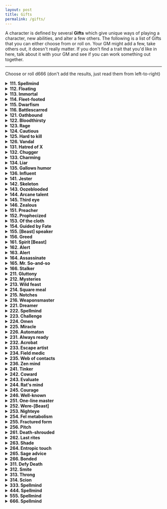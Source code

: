 ```yaml
---
layout: post
title: Gifts
permalink: /gifts/
---
```


A character is defined by several <b>Gifts</b> which give unique ways of playing a character, new abilities, and alter a few others. The following is a list of Gifts that you can either choose from or roll on. Your GM might add a few, take others out, it doesn't really matter. If you don't find a trait that you'd like in here, talk about it with your GM and see if you can work something out together.
***

Choose or roll d666 (don't add the results, just read them from left-to-right)

<details markdown="1">
<summary><b>111. Spellmind</b></summary>
Acquire a Magic die.
  
When you get this Gift, roll a random spell from the list of spells. This spell takes up a slot in your Mind.
</details>

<details markdown="1">
<summary><b>112. Floating</b></summary>
You constantly hover a few inches above ground. You can hover across very still water. If you are surprised or if you fall though, you touch the ground as normal.
</details>

<details markdown="1">
<summary><b>113. Immortal</b></summary>
You're immortal to age, and cannot be magically aged. You can ponder a question about history, a named character or a named object over Lunch. Roll a d6 - if 6, the GM gives you a concise and honest answer (although not necessarily a complete one).
</details>

<details markdown="1">
<summary><b>114. Fleet-footed</b></summary>
If you so wish, you can walk around as if you weighed only 5 kilograms. You can only do this if you don't have anything particularly heavy in your Inventory.
</details>

<details markdown="1">
<summary><b>115. Dwarfism</b></summary>
You're half as small as the average human. You can't wield heavy weapons (melee or otherwise) or polearms, and need two hands to wield medium weapons.
</details>

<details markdown="1">
<summary><b>116. Battlescarred</b></summary>
All Scars in your Inventory count as Armor. You can only have a maximum of 5 Armor as per usual. When you interact with warriors and your scars are visible, you can either use +Wit for your reaction roll or +Scars.
</details>

<details markdown="1">
<summary><b>121. Oathbound</b></summary>
State your principal duty. When you roll for an action that pertains to your principal duty (or to avoid doing something that goes against your principal duty), you can change one of the results to a 6, and count it as if it were natural. You can only do this once per rest.
</details>

<details markdown="1">
<summary><b>122. Bloodthirsty</b></summary>
Whenever combat arises, keep a score of how many enemies you've killed. At the end of combat, you heal that much HP. If your HP is at its max, you instead heal Wounds.
</details>

<details markdown="1">
<summary><b>123. Rage</b></summary>
Whenever combat starts or you suffer from a strong emotion, you can enter a state of rage. You feel nothing else than it, and can't be charmed or mentally controlled. You don't roll attack rolls - you immediately deal damage. You need to attack or cast a spell every turn, otherwise you attack yourself. Any attack against you doesn't need an attack roll, either.
</details>

<details markdown="1">
<summary><b>124. Cautious</b></summary>
If you don't attack or cast a spell during your turn, your Armor is 5 (unless it was already higher). You can always ask the GM, "Is this situation about to get violent?", and they'll give you an honest answer.
</details>

<details markdown="1">
<summary><b>125. Hard to kill</b></summary>
You don't need to roll to Stabilize (you do however still need to spend your turn). When you have a Scar related to your attacker, you only take 1 Wound when they deeal damage to you, ignoring how much actual damage they dealt.
</details>

<details markdown="1">
<summary><b>126. Vandal</b></summary>
You gain +1 HP whenever you break an object. If you break a Valuable or Treasure (and you knew its value), you heal all HP. You can immediately tell if something is trying to protect or guard something else, and what that is.
</details>

<details markdown="1">
<summary><b>131. Hatred of X</b></summary>
Replace X by some kind of creature or thing. Humans. Orcs. Kobolds. Doors. If your target resembles, even remotely, the subject of your hate, you deal +2 damage to them. This acts as a Savvy regarding the subject of your hate (however you can still be very prejudiced and biased in your knowledge, leading to potentially erroneous knowledge).
</details>

<details markdown="1">
<summary><b>132. Chugger</b></summary>
You make friends around drink. If you chug an ale in a social context, there's at least 1 person who'll be friendly towards you and come up to you. If you take an action to chug in the middle of combat (empyting an Inventory slot's worth of alcohol), you heal your HP to full.
</details>

<details markdown="1">
<summary><b>133. Charming</b></summary>
You make great impressions. As long as you're doing the talking, you have a +1 to Reaction rolls. Even if they don't like you, as long as you speak nicely and softly, they'll hear you out.
</details>

<details markdown="1">
<summary><b>134. Liar</b></summary>
Once per rest, you can tell a lie that isn't obviously false. The people you tell it to will believe it (not necessarily act on it). They'll know after 1d6 minutes, though, and they'll come after you. 
</details>

<details markdown="1">
<summary><b>135. Gallows humor</b></summary>
Over lunch, you can tell a dark joke. Roll a general reaction roll. If Uncertain, your party heals 1 Wound. If Helpful or Friendly, they heal 1 Wound plus how many Mind Scars you have. In social contexts, you can draw people to you who have similar Mind Scars as you - if you joke around, you're sure to stumble upon at least 1 person with similar issues.
</details>

<details markdown="1">
<summary><b>136. Influent</b></summary>
Your name bears influence and power. Most people of your race will recognize you. By flaunting your influence, you can force people to act Helpful towards you, although their initial Reaction towards you degrades by one step. People above you on the social totem pole are unaffected by this.
</details>

<details markdown="1">
<summary><b>141. Jester</b></summary>
You can convince anyone that you're the most or least important person in a group. You can always ask the GM, 'Who's the most important person around here?', and the GM will give you a truthful answer - even if someone else is pretending to be important.
</details>

<details markdown="1">
<summary><b>142. Skeleton</b></summary>
You're a skeleton. Sharp and piercing weapons deal half damage to you, but crushing weapons deal double. You don't need to breathe, or eat, or sleep. People around you will react accordingly to your appearance - generally, the living hate the undead. The dead hate the undead.
</details>

<details markdown="1">
<summary><b>143. Oozeblooded</b></summary>
Portions cut off from your body can still be moved as if guided by you - even if your head is cut off. Over Lunch, you can reattach limbs. If you reattach them the wrong way, it'll be really uncomfortable.
</details>

<details markdown="1">
<summary><b>144. Arcane talent</b></summary>
You start with 1 base Magic die. If lost, you recuperate it if you have a good night's sleep. You can taste and smell magic in the air, as well as magic in objects.
</details>

<details markdown="1">
<summary><b>145. Third eye</b></summary>
You have a grotesque third eye on your forehead. As long as its open and uncovered, you can pre-emptively roll Reaction rolls with people you've never met before that you can see, before interacting with them. If you've interacted with someone, you can tell their current disposition towards you. These values may change depending on context.
</details>

<details markdown="1">
<summary><b>146. Zealous</b></summary>
Over Lunch, instead of eating, you can follow a strange esoteric ritual. Describe it. When you interact with a person of faith for a few minutes, you can immediately tell how strong is their conviction and belief in their faith.
</details>

<details markdown="1">
<summary><b>151. Preacher</b></summary>
When you take an hour to proselytize in a town, you attract 4d6 people. Half of them are interested by what you have to say. A quarter of them resent what you say. There's a 1-in-6 chance that one of these people is enamored by what you have to say, and will gladly join you as a Follower, with a starting Loyalty of 2.
</details>

<details markdown="1">
<summary><b>152. Prophecized</b></summary>
Whenever anyone rolls double '1's or '6's, you may state aloud, 'As the Prophecy foretold'. Doing so, you regain all HP, and the <i>very next</i> 2d6 roll will either be maximized (if previously double '1's) or minimized (if previously double '2's).
</details>

<details markdown="1">
<summary><b>153. Of the cloth</b></summary>
Whenever you wear the vestments of your faith, you are recognized as an ordained person of that faith. Most people will be agreeable with you, and if you ask, they can shelter you and your party for the night. You immediately recognize if someone belongs to the same faith as you.
</details>

<details markdown="1">
<summary><b>154. Guided by Fate</b></summary>
Every time you rest, roll a d6, and note down the result. Once per rest, you can replace the result of <i>any</i> d6 you see by that result.
</details>

<details markdown="1">
<summary><b>155. [Beast] speaker</b></summary>
When you get this Gift, choose a kind of beast. Dogs, cats, bats, worms, ants, etc. You can speak to these beasts freely, and understand what they say to you in return. This doesn't mean they'll like you, but most will be intrigued by someone speaking their language.
</details>

<details markdown="1">
<summary><b>156. Greed</b></summary>
For every Valuable or Treasure you have that takes up an Inventory slot, you gain +1 HP. You can smell gold, jewels and other precious metals - if you sniff at a crossroads, the GM will tell you in which direction are the most riches.
</details>

<details markdown="1">
<summary><b>161. Spirit [Beast]</b></summary>
Acquire a Magic die.
  
When you get this Gift, choose a kind of beast no smaller than a cat, and no larger than a horse. Dog, bear, wolf, giant cockroach, etc. You can use Magic dice to summon it as an action. It has [dice] HD, [sum] HP, and deals 1d6+[dice] damage. You can give it orders that it'll try to do as well as it can. It can do whatever a normal beast of that type could normally. If it is killed, you lose its associated Magic die until a week passes, after which it returns and you can summon the spirit again.
</details>

<details markdown="1">
<summary><b>162. Alert</b></summary>
You can't be surprised by anything, and you have a sixth sense that tells you when danger is about to happen. You know the difference between a room that is silent because nothing is there, and a room that is silent because something is trying not to make a sound.
</details>

<details markdown="1">
<summary><b>163. Alert</b></summary>
You can't be surprised by anything, and you have a sixth sense that tells you when danger is about to happen. You know the difference between a room that is silent because nothing is there, and a room that is silent because something is trying not to make a sound.
</details>

<details markdown="1">
<summary><b>164. Assassinate</b></summary>
For each bit of important information you have on a target, you deal +1 damage. Important information is anything that has a tangible utility to you or your party, and isn't immediately knowable by just looking at a person. This maxes out at +6 damage. When you kill an enemy, they make no sound.
</details>

<details markdown="1">
<summary><b>165. Mr. So-and-so</b></summary>
By spending a day and paying one Valuable, you can create the identity of a common person (peasant, merchant, etc) complete with papers and disguise, which takes up 1 Inventory slot. By spending a week and paying one Treasure, you can create the identity of a person of interest (higher-up in an organization, baron, etc) and be well-regarded within it due to false credentials. You can attempt to steal someone's identity, although their confidants will never be duped.
</details>

<details markdown="1">
<summary><b>166. Stalker</b></summary>
In any non-combat situation where your position hasn't been accurately defined yet, you can state that you're disappearing. People keeping an eye out for you know something is up. You can reappear anytime by stating so - in the shadows, in a cupboard, disguised as an unnamed NPC nearby, etc. Until you state that you're there, you can't actually hear or see anything that's happening in that scene.
</details>

<details markdown="1">
<summary><b>211. Gluttony</b></summary>
You have 1 Bloat, which takes up an Inventory slot. You can eat anything edible as large as a chicken and softer than wood over Lunch, and count it as a ration. You're unaffected by rot. You gain +2 HP if you have Bloat. As long as you eat 2 rations per day, your Bloat remains, or else it disappears. To recuperate it, you'll need to eat 2 rations each day for a week.
</details>

<details markdown="1">
<summary><b>212. Mysteries</b></summary>
Whenever you come across something unanswered in the world, note down one Big Question, which takes up a slot in your Mind. A Big Question is anything that has a meaningful, and interesting, answer. Whenever you're in an archive of knowledge, you can roll 2d6 once, and add +1 for each Big Question you have. On a Success, the GM gives you an honest answer to one of your Big Questions. You can always remove Big Questions from your Mind, but you can never ask the same question again.
</details>

<details markdown="1">
<summary><b>213. Wild feast</b></summary>
You can chop of a chunk of meat from anything freshly killed. It takes up an Inventory slot. If you eat it while its fresh (which takes 10 minutes) you acquire a random power from it. It can be one of its attribute scores, it can be an ability it had, an attack, or even a spell. The GM chooses. The power remains until the next time you Rest or you eat another chunk of meat.
</details>

<details markdown="1">
<summary><b>214. Square meal</b></summary>
Over Lunch, if you take a chug of an alcoholic drink, you heal 1 Wound. When doing this, if you can describe a point in time in your character's career where things were worse than your party's current situation, everyone heals 1 Wound as well (other plays and the GM have to agree, grimly nod, or go 'sometimes life be like that').
</details>

<details markdown="1">
<summary><b>215. Notches</b></summary>
Choose one of your weapons. In combat, when you kill something with this weapon, it gains a Notch. At 10, 20, 30, 40 and 50 Notches, select one upgrade below that only you can use when you wield that weapon. You can choose the same ability more than once.
*  +1 damage.
*  As an action, attack and maneuver at the same time (specify what kind of maneuver exactly).
*  Special weapon ability (draw weapon instinctively, wield 2-handed weapon in 1 hand, use weapon as specific tool, etc. Define with GM).
</details>

<details markdown="1">
<summary><b>216. Weaponsmaster</b></summary>
Acquire 1 Magic die.

When making an attack, you can spend Magic die to increase your damage or to make additional attacks. When you increase your damage, you increase it by [sum]. When you make additional attacks, you make [dice] additional attacks on the same or other targets.
</details>

<details markdown="1">
<summary><b>221. Dreamer</b></summary>
Acquire 1 Magic die.

At the end of a good night's sleep, you can spend Magic dice. You can ask [dice] questions that follow the following structure, 'If I do X, will Y happen?'. The GM gives an honest Yes/No/Maybe answer for each question.
</details>

<details markdown="1">
<summary><b>222. Spellmind</b></summary>
Acquire a Magic die.
  
When you get this Gift, roll a random spell from the list of spells. This spell takes up a slot in your Mind.
</details>

<details markdown="1">
<summary><b>223. Challenge</b></summary>
When you <i>demand</i> that someone oppose you in a challenge of wits, strength or violence, they must accept or suffer consequences. Consequences for a normal person are light humiliation - for people higher up in social standing, rank, or divine influence, the consequences can be demotion, shame, even death. You can challenge anything that understands you and is capable of being offended.
</details>

<details markdown="1">
<summary><b>224. Omen</b></summary>
Acquire 1 Magic die.

At dawn each day, the thing/deity/power that gives you your vision imparts its wisdom in the form of a spell, your Omen, which comes from the list of spells. It takes up a slot in your Mind, and your GM chooses it for you, depending on what you may encounter before next Dawn.
</details>

<details markdown="1">
<summary><b>225. Miracle</b></summary>
Name your God, and what they want. You acquire the Piety attribute, which starts at 0. It can only increase by accomplishing great deeds that your God wants. Once per day, you can attempt to perform a Miracle. Roll 2d6+Piety. On 13+, your miracle is accomplished. Your Piety score then returns to 0.
  
Miracles aren't for banal uses - they are world-altering powers. be careful with them.
</details>

<details markdown="1">
<summary><b>226. Automaton</b></summary>
You're a robot. Gain a PURPOSE attribute (capitals not optional). Your PURPOSE score is always equal to the highest score between your 4 base attributes. State your PURPOSE, which is a 3-word directive (PROTECT-THIS-DUDE, FIND-THE-ARTEFACT, KILL-ALL-HUMANS, etc). Whenever you do an action related to your PURPOSE, you can roll +PURPOSE instead of any other attribute. State also what DOESN'T COMPUTE, which is a 1-word concept (Love, War, Taxes, etc). Whenever you're confronted to what DOESN'T COMPUTE, you can choose to either take 1 Wound or shut down for a minute to reboot - this only happens once per scene/encounter.

Someone can reprogram you while you sleep by opening the back of your head case. Doing so, they state a new 3-word PURPOSE. You, however, choose what DOESN'T COMPUTE.
</details>

<details markdown="1">
<summary><b>231. Always ready</b></summary>
Whenever you leave town, you can spend 1 Valuable or 1 Treasure. Doing so, you acquire an unnamed package, that takes up a slot in your Inventory. Whenever you wish, you can decide to open up the unnamed package, which reveals that it was something that you could've purchased with a Valuable (or Treasure, if you spent that) and could've been held in such a box. You can have bundles of items inside if you wish.
</details>

<details markdown="1">
<summary><b>232. Acrobat</b></summary>
You can jump two times higher, farther, and you take the least amount of damage possible from falling when you're in control. Once per rest, you can automatically succeed at a feat of acrobatics.
</details>

<details markdown="1">
<summary><b>233. Escape artist</b></summary>
Once per rest, you can automatically escape from restraints (rope, manacles, social convention, etc) as long as you could plausibly do so. You can always ask the GM, 'What's the best exit to take to get out of here?' and you'll get an honest answer.
</details>

<details markdown="1">
<summary><b>234. Field medic</b></summary>
You can automatically stabilize yourself or an ally with proper tools (you still need to use an action). If you're bare-handed, you need to roll +Wit. You can always ask the GM, 'What made this wound?' and you'll get an honest answer.
</details>

<details markdown="1">
<summary><b>235. Web of contacts</b></summary>
Once per session, you can declare that you know someone who can help you with your predicament. They might not like you. When you stay in town for a week, you automatically have a web of contacts who'll do up to mildly illegal things for you, but expect compensation in return.
</details>

<details markdown="1">
<summary><b>236. Zen mind</b></summary>
Whenever you're affected by great emotion, you can take an action to take a breath and put that emotion in your Mind. You won't be affected by it for the time being, but you'll need to let it out at one point or another. If you speak calmly and directly to people, they won't start having overt displays of emotion, unless they already were prior to you talking to them.
</details>

<details markdown="1">
<summary><b>241. Tinker</b></summary>
By taking an hour's worth of time, you can either merge to previously unmerged items together, or create a new item. To do so, destroy two unmerged items. If you can make a new name of an item from the letters making up the letters of both destroyed items, you create that item. Merged items and created items in this way are useless to anyone else. You may need some tools to successfully merge or create certain items.
</details>

<details markdown="1">
<summary><b>242. Coward</b></summary>
You run faster if you're running away from something. Unless it's really fast, it won't catch you. When you're running away from something dangerous, you can run through a door or entrance and reappear at another unrelated door or exit in sight of the first.
</details>

<details markdown="1">
<summary><b>243. Evaluate</b></summary>
You instantly know the value of any Civilized object, as well as any object related to your Failed career. Objects you give to people related to your Failed career count as one step more valuable.
</details>

<details markdown="1">
<summary><b>244. Rat's mind</b></summary>
When someone tries to read your mind or detect the equivalent of your alignment, you can feed them false information. They won't realize it's false. If you're affected by a spell that would take your free will away from you, you can, as an action, put that effect in your Mind and regain control of yourself. When you rest, you can roll +Wit to destroy it.
</details>

<details markdown="1">
<summary><b>245. Courage</b></summary>
You have a boon on rolls to resist fear. You automatically succeed when you have a Scar related to whatever is trying to affect you in such a way. If you succeed, all your Followers, as well as your Party, has a boon to their own roll.
</details>

<details markdown="1">
<summary><b>246. Well-known</b></summary>
Once per session, when you meet a named NPC, you can declare that you know them. They know you too, and not necessarily in a good way. You know one bit of important information about them (anything that wouldn't be immediately knowable by looking at them) - ask a question related to them to the GM, and you'll get an honest answer.
</details>

<details markdown="1">
<summary><b>251. One-line master</b></summary>
Whenever you say a one-liner, and everyone around the table laughs, groans, pinches the bridge of their nose or says 'oh my god shut up', you heal 1 HP. When you meet someone, you immediately know what to say to piss them off.
</details>

<details markdown="1">
<summary><b>252. Were-[Beast]</b></summary>
When you acquire this trait, replace [Beast] with any beast. Cat, Wolf, Anteater, Dragonfly, etc. You can morph to and from this shape as an action - even stopping at the middle in some awkward half-beast half-your-original-shape where you have the benefits and drawbacks of both forms. If you go outside during a full moon, you will transform into your full form and barely be able to control yourself. You keep your attributes when you're shapeshifted.
</details>

<details markdown="1">
<summary><b>253. Nighteye</b></summary>
Your jet-black eyes allow you to see in the dark as if it were sunlight, unless there's any source of light near you. If you look intently into someone's eyes for a few seconds, you'll know their surface intentions in regards to anything they're saying.
</details>

<details markdown="1">
<summary><b>254. Fel metabolism</b></summary>
You're immune to poison. When you suffer damage from poison, it heals you. You can choose to deal Wounds to yourself to gain a bonus to a roll for a physical action (+1 per Wound taken).
</details>

<details markdown="1">
<summary><b>255. Fractured form</b></summary>
Acquire 1 Magic die.

You're filled with Writhing insects. They take up an Inventory slot. When you take damage, you can spend Magic die to have them swarm out of your body, losing them from your Inventory. This deals [dice] damage to you. The swarm has [sum] HP, deals 1d6+[dice] damage wherever they are, and makes everyone uncomfortable. When they come back to you, you recuperate [dice] HP, and they tell you what they saw and what they tasted. If the swarm is killed, it regrows inside your body over the course of a week.
</details>

<details markdown="1">
<summary><b>256. Pitch</b></summary>
You can exude a black tar-like substance from your pores. It is greasy or adhesive, as you wish when you exude it. It is also extremely flammable.
</details>

<details markdown="1">
<summary><b>261. Death-shrouded</b></summary>
Your Death follows you around, invisible and intangible, visible only by you. When you are Wounded, others might be able to catch glimpses of it. You can see the HP and number of Wounds of any creature you see.
</details>

<details markdown="1">
<summary><b>262. Last rites</b></summary>
When you close the eyes of a recently slain creature, you can ask its Body (not its Soul) one question, that it will answer truthfully. The Body knows everything that it felt, saw and sensed, but doesn't have access to logic or memory (unless it was muscle memory). Once asked, the Body rests and doesn't answer further questions.
</details>

<details markdown="1">
<summary><b>263. Shade</b></summary>
When you snuff a light, you can focus so that all lights you can see are snuffed at the exact same time. You can tell whether you or your party has been noticed or not, as long as they are nearby.
</details>

<details markdown="1">
<summary><b>264. Entropic touch</b></summary>
When you touch someone or something with your bare hands, you damage them and age them. Steel rusts, flesh decays. You can deal 1d6 damage this way, ignoring Armor. Gloves you wear, strangely, aren't affected.
</details>

<details markdown="1">
<summary><b>265. Sage advice</b></summary>
When you and your party are atempting to take a group action, you can all roll together, add the results together and divide them by the number of participants - that's your actual result for the entire party. Members of your party can all act as if they had your Failed Career (you've explained plenty of times how it worked).
</details>

<details markdown="1">
<summary><b>266. Bonded</b></summary>
Choose another person in your party. You cannot choose another person, and this bond only breaks when that party member abandons the party or dies. You immediately sense when that person is in danger, you are immune to fear when that person is dying, and your heart beats stronger when that person is nearby.
</details>

<details markdown="1">
<summary><b>311. Defy Death</b></summary>
Once per rest, when you would die, you can laugh at the face of your Death and remain alive with 9 Wounds. If you were at 0 HP, heal 1 HP. When you do so, place a DEATH BOUNTY (capitals aren't optional) in your Mind. You'll meet your Death when you next rest, who'll demand an explanation for this. They'll ask something of you to remove your DEATH BOUNTY. If you get too many DEATH BOUNTIES... You die, and can't be brought back.
</details>

<details markdown="1">
<summary><b>312. Smite</b></summary>
Acquire 1 Magic die.

You can spend magic dice to smite a target you can see with divine power. Speak a phrase condemning a target you can see. You deal [sum]+[dice] damage as a beam of fire descends from the skies - if the damage isn't enough to reduce its HP to 0, it is unscathed and immune to any further Smites from you, forever. If the damage is enough, their body is destroyed, as is their soul. If you destroy them, roll 1d6. On a 1, you add them to your Mind as a Dark Passenger. They will speak to you again.
</details>

<details markdown="1">
<summary><b>313. Throng</b></summary>
You're not an individual person, but a multitude. You can all look the same, or actually be different people. Whenever you take HP damage, some of you are knocked out in tragic-comic fashion. Whenever you recuperate HP, some of you regain consciousness, crawl out of debris, etc. Any mundane item you have in your Inventory or Mind is duplicated so each of you can use it - however its in terrible condition and not really usable by any other person. Magical items in your Inventory or Mind remain unique, and can be given normally. You can, however, only use them once per scene as one of you uses it before blending into the mass. Whenever you do laborious work, you do the work of 10 people in the same time. In-combat, you're always considered adjacent to everyone.
</details>

<details markdown="1">
<summary><b>314. Scion</b></summary>
Acquire 1 Magic die.

Make up 3 tenets of your faith. These are the tenets you should follow. Your Magic dice become Faith dice, which act in exactly the same manner as Magic dice, but aren't recovered after a long rest like they usually would. Rather, you recover them by acting according to your tenets. Additionally, anyone in your party with the same faith as you can use your Faith dice with your permission, no matter the distance, to cast their own spells or any spells you have in your Mind.
</details>

<details markdown="1">
<summary><b>333. Spellmind</b></summary>
Acquire a Magic die.
  
When you get this Gift, roll a random spell from the list of spells. This spell takes up a slot in your Mind.
</details>

<details markdown="1">
<summary><b>444. Spellmind</b></summary>
Acquire a Magic die.
  
When you get this Gift, roll a random spell from the list of spells. This spell takes up a slot in your Mind.
</details>

<details markdown="1">
<summary><b>555. Spellmind</b></summary>
Acquire a Magic die.
  
When you get this Gift, roll a random spell from the list of spells. This spell takes up a slot in your Mind.
</details>

<details markdown="1">
<summary><b>666. Spellmind</b></summary>
Acquire a Magic die.
  
When you get this Gift, roll a random spell from the list of spells. This spell takes up a slot in your Mind.
</details>
